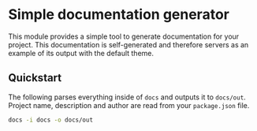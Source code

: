 # Simple documentation generator
This module provides a simple tool to generate documentation for your project.
This documentation is self-generated and therefore servers as an example of its output with the default theme.


## Quickstart
The following parses everything inside of `docs` and outputs it to `docs/out`.
Project name, description and author are read from your `package.json` file.

```bash
docs -i docs -o docs/out
```
